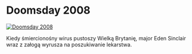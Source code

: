 Doomsday 2008 
=============
[![Doomsday 2008 ](http://vidos.pl/images/player.gif)](http://vidos.pl/doomsday-2008)

 Kiedy śmiercionośny wirus pustoszy Wielką Brytanię, major Eden Sinclair wraz z załogą wyrusza na poszukiwanie lekarstwa.
